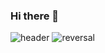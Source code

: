 ### Hi there 👋
![header](https://capsule-render.vercel.app/api?type=wave&color=auto&height=300&section=header&text=My%20Space&fontSize=90)
![reversal](https://capsule-render.vercel.app/api?type=rect&text=RECT&fontAlign=30&fontSize=30&desc=Use%20theme&descAlign=60&descAlignY=50&theme=radical)

